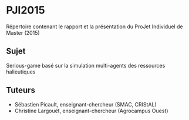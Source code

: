 # PJI2015
Répertoire contenant le rapport et la présentation du ProJet Individuel de Master (2015)

Sujet
-----
Serious-game basé sur la simulation multi-agents des ressources halieutiques

Tuteurs
-------
* Sébastien Picault, enseignant-chercheur (SMAC, CRIStAL)
* Christine Largouët, enseignant-chercheur (Agrocampus Ouest)
